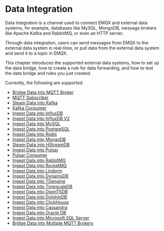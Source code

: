 # Data Integration

Data integration is a channel used to connect EMQX and external data systems, for example, databases like MySQL, MongoDB, message brokers like Apache Kafka and RabbitMQ, or even an HTTP server.

Through data integration, users can send messages from EMQX to the external data system in real-time, or pull data from the external data system and send it to a topic in EMQX.

This chapter introduces the supported external data systems, how to set up the data bridge, how to create a rule for data forwarding, and how to test the data bridge and rules you just created. 

Currently, the following are supported:

- [Bridge Data into MQTT Broker](../rule/bridge_mqtt.md)
- [MQTT Subscriber](../modules/mqtt_subscriber.md)
- [Steam Data into Kafka](../rule/bridge_kafka.md)
- [Kafka Consumer](../modules/kafka_consumer.md)
- [Ingest Data into InfluxDB](../rule/backend_influxdb.md)
- [Ingest Data into InfluxDB V2](../rule/backend_influxdb_v2.md)
- [Ingest Data into MySQL](../rule/backend_mysql.md)
- [Ingest Data into PostgreSQL](../rule/backend_pgsql.md)
- [Ingest Data into Redis](../rule/backend_redis.md)
- [Ingest Data into MongoDB](../rule/backend_mongodb.md)
- [Steam Data into HStreamDB](../rule/backend_hstreamdb.md)
- [Ingest Data into Pulsar](../rule/bridge_pulsar.md)
- [Pulsar Consumer](../modules/pulsar_consumer.md)
- [Ingest Data into RabbitMQ](../rule/bridge_rabbitmq.md)
- [Ingest Data into RocketMQ](../rule/bridge_rocketmq.md)
- [Ingest Data into Lindorm](../rule/backend_lindorm.md)
- [Ingest Data into DynamoDB](../rule/backend_dynamodb.md)
- [Ingest Data into TDengine](../rule/backend_tdengine.md)
- [Ingest Data into TimescaleDB](../rule/backend_timescaledb.md)
- [Ingest Data into OpenTSDB](../rule/backend_opentsdb.md)
- [Ingest Data into DolphinDB](../rule/backend_dolphindb.md)
- [Ingest Data into ClickHouse](../rule/backend_clickhouse.md)
- [Ingest Data into Cassandra](../rule/backend_cassandra.md)
- [Ingest Data into Oracle DB](../rule/backend_oracle.md)
- [Ingest Data into Microsoft SQL Server](../rule/backend_sqlserver.md)
- [Bridge Data into Multiple MQTT Brokers](../rule/bridge_emqx.md)